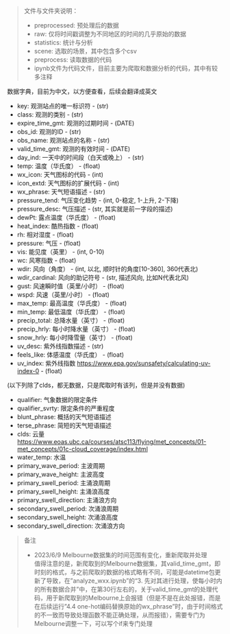 > 文件与文件夹说明：
> - preprocessed: 预处理后的数据
> - raw: 仅将时间戳调整为不同地区的时间的几乎原始的数据
> - statistics: 统计与分析
> - scene: 选取的场景，其中包含多个csv
> - preprocess: 读取数据的代码
> - ipynb文件为代码文件，目前主要为爬取和数据分析的代码，其中有较多注释


数据字典，目前为中文，以方便查看，后续会翻译成英文
- key: 观测站点的唯一标识符 - (str)
- class: 观测的类别 - (str)
- expire_time_gmt: 观测的过期时间 - (DATE)
- obs_id: 观测的ID - (str)
- obs_name: 观测站点的名称 - (str)
- valid_time_gmt: 观测的有效时间 - (DATE)
- day_ind: 一天中的时间段（白天或晚上） - (str)
- temp: 温度（华氏度） - (float)
- wx_icon: 天气图标的代码 - (int)
- icon_extd: 天气图标的扩展代码 - (int)
- wx_phrase: 天气短语描述 - (str)
- pressure_tend: 气压变化趋势 - (int, 0-稳定, 1-上升, 2-下降)
- pressure_desc: 气压描述 - (str, 其实就是前一字段的描述)
- dewPt: 露点温度（华氏度） - (float)
- heat_index: 酷热指数 - (float)
- rh: 相对湿度 - (float)
- pressure: 气压 - (float)
- vis: 能见度（英里） - (int, 0-10)
- wc: 风寒指数 - (float)
- wdir: 风向（角度） - (int, 以北, 顺时针的角度[10-360], 360代表北) 
- wdir_cardinal: 风向的助记符号 - (str, 描述风向, 比如N代表北风)
- gust: 风速瞬时值（英里/小时） - (float)
- wspd: 风速（英里/小时） - (float)
- max_temp: 最高温度（华氏度） - (float)
- min_temp: 最低温度（华氏度） - (float)
- precip_total: 总降水量（英寸） - (float)
- precip_hrly: 每小时降水量（英寸） - (float)
- snow_hrly: 每小时降雪量（英寸） - (float)
- uv_desc: 紫外线指数描述 - (str)
- feels_like: 体感温度（华氏度） - (float)
- uv_index: 紫外线指数 https://www.epa.gov/sunsafety/calculating-uv-index-0 - (float)

(以下列除了clds，都无数据，只是爬取时有该列，但是并没有数据)
- qualifier: 气象数据的限定条件
- qualifier_svrty: 限定条件的严重程度
- blunt_phrase: 概括的天气短语描述
- terse_phrase: 简短的天气短语描述
- clds: 云量 https://www.eoas.ubc.ca/courses/atsc113/flying/met_concepts/01-met_concepts/01c-cloud_coverage/index.html
- water_temp: 水温
- primary_wave_period: 主波周期
- primary_wave_height: 主波高度
- primary_swell_period: 主涌浪周期
- primary_swell_height: 主涌浪高度
- primary_swell_direction: 主涌浪方向
- secondary_swell_period: 次涌浪周期
- secondary_swell_height: 次涌浪高度
- secondary_swell_direction: 次涌浪方向

> 备注
> - 2023/6/9 Melbourne数据集的时间范围有变化，重新爬取并处理  
值得注意的是，新爬取到的Melbourne数据集，其valid_time_gmt，即时刻的格式，与之前爬取的数据的格式略有不同，可能是datetime包更新了导致，在”analyze_wxx.ipynb”的“3. 先对其进行处理，使每小时内的所有数据合并”中，在第30行左右的，关于valid_time_gmt的处理代码，用于新爬取到的Melbourne上会报错（但是不是在此处报错，而是在后续运行”4.4 one-hot编码替换原始的wx_phrase”时，由于时间格式的不一致而导致处理函数不能正确处理，从而报错），需要专门为Melbourne调整一下，可以写个if来专门处理
